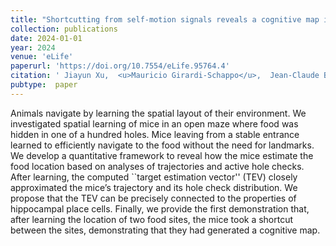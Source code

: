 ```yaml
---
title: "Shortcutting from self-motion signals reveals a cognitive map in mice"
collection: publications
date: 2024-01-01
year: 2024
venue: 'eLife'
paperurl: 'https://doi.org/10.7554/eLife.95764.4'
citation: ' Jiayun Xu,  <u>Mauricio Girardi-Schappo</u>,  Jean-Claude Béïque,  André Longtin,  Leonard Maler (2024): <i>Shortcutting from self-motion signals reveals a cognitive map in mice.</i> <b>eLife 13</b>: RP95764.'
pubtype:  paper
---
```

Animals navigate by learning the spatial layout of their environment. We investigated spatial learning of mice in an open maze where food was hidden in one of a hundred holes. Mice leaving from a stable entrance learned to efficiently navigate to the food without the need for landmarks. We develop a quantitative framework to reveal how the mice estimate the food location based on analyses of trajectories and active hole checks. After learning, the computed ``target estimation vector'' (TEV) closely approximated the mice’s trajectory and its hole check distribution. We propose that the TEV can be precisely connected to the properties of hippocampal place cells. Finally, we provide the first demonstration that, after learning the location of two food sites, the mice took a shortcut between the sites, demonstrating that they had generated a cognitive map.